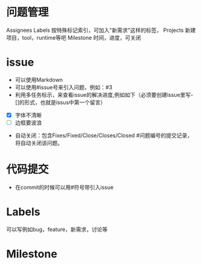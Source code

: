 # 问题管理
Assignees
Labels 按特殊标记索引，可加入"新需求"这样的标签，
Projects 新建项目，tool，runtime等吧
Milestone 时间，进度，可关闭

# issue
- 可以使用Markdown
- 可以使用#issue号来引入问题，例如：#3
- 利用多任务标示，来查看issue的解决进度,例如如下（必须要创建issue里写-[]的形式，也就是issus中第一个留言）
- [x] 字体不清晰 
- [ ] 边框要波浪
- 自动关闭：包含Fixes/Fixed/Close/Closes/Closed #问题编号的提交记录，将自动关闭该问题。

# 代码提交
- 在commit的时候可以用#符号带引入issue

# Labels
可以写例如bug，feature，新需求，讨论等

# Milestone

